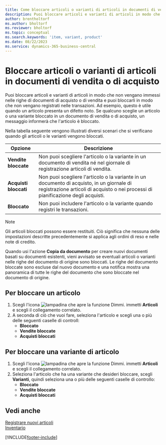 ```yaml
---
title: Come bloccare articoli o varianti di articoli in documenti di vendita o di acquisto
description: Puoi bloccare articoli e varianti di articoli in modo che non vengano immessi nelle righe di documenti di acquisto o di vendita e non vengano registrati in una transazione.
author: brentholtorf
ms.author: bholtorf
ms.reviewer: bholtorf
ms.topic: conceptual
ms.search.keywords: 'item, variant, product'
ms.date: 08/22/2023
ms.service: dynamics-365-business-central
---
```

# <a name="block-items-or-item-variants-from-sales-or-purchasing"></a>Bloccare articoli o varianti di articoli in documenti di vendita o di acquisto

Puoi bloccare articoli e varianti di articoli in modo che non vengano immessi nelle righe di documenti di acquisto o di vendita e puoi bloccarli in modo che non vengano registrati nelle transazioni. Ad esempio, questo è utile quando un articolo presenta un difetto noto. Se qualcuno sceglie un articolo o una variante bloccato in un documento di vendita o di acquisto, un messaggio informerà che l'articolo è bloccato.

Nella tabella seguente vengono illustrati diversi scenari che si verificano quando gli articoli o le varianti vengono bloccati.  

|Opzione|Descrizione|  
|--------------------|------------|  
|**Vendite bloccate**|Non puoi scegliere l'articolo o la variante in un documento di vendita né nel giornale di registrazione articoli di vendita.|  
|**Acquisti bloccati**|Non puoi scegliere l'articolo o la variante in un documento di acquisto, in un giornale di registrazione articoli di acquisto o nei processi di pianificazione degli acquisti.|  
|**Bloccato**|Non puoi includere l'articolo o la variante quando registri le transazioni.|  

> [!NOTE]
> Gli articoli bloccati possono essere restituiti. Ciò significa che nessuna delle impostazioni descritte precedentemente si applica agli ordini di reso e nelle note di credito.

Quando usi l'azione **Copia da documento** per creare nuovi documenti basati su documenti esistenti, vieni avvisato se eventuali articoli o varianti nelle righe del documento di origine sono bloccati. Le righe del documento bloccate sono escluse dal nuovo documento e una notifica mostra una panoramica di tutte le righe del documento che sono bloccate nel documento di origine.

## <a name="to-block-an-item"></a>Per bloccare un articolo

1. Scegli l'icona ![lampadina che apre la funzione Dimmi.](media/ui-search/search_small.png "Informazioni sull'operazione che si desidera eseguire") immetti **Articoli** e scegli il collegamento correlato.  
2. A seconda di ciò che vuoi fare, seleziona l'articolo e scegli una o più delle seguenti caselle di controll:
    * **Bloccato**
    * **Vendite bloccate**
    * **Acquisti bloccati**  

## <a name="to-block-an-item-variant"></a>Per bloccare una variante di articolo

1. Scegli l'icona ![lampadina che apre la funzione Dimmi.](media/ui-search/search_small.png "Informazioni sull'operazione che si desidera eseguire") immetti **Articoli** e scegli il collegamento correlato.  
2. Seleziona l'articolo che ha una variante che desideri bloccare, scegli **Varianti**, quindi seleziona una o più delle seguenti caselle di controllo:  
    * **Bloccato**
    * **Vendite bloccate**
    * **Acquisti bloccati**

## <a name="see-also"></a>Vedi anche

[Registrare nuovi articoli](inventory-how-register-new-items.md)  
[Inventario](inventory-manage-inventory.md)  

[!INCLUDE[footer-include](includes/footer-banner.md)]
